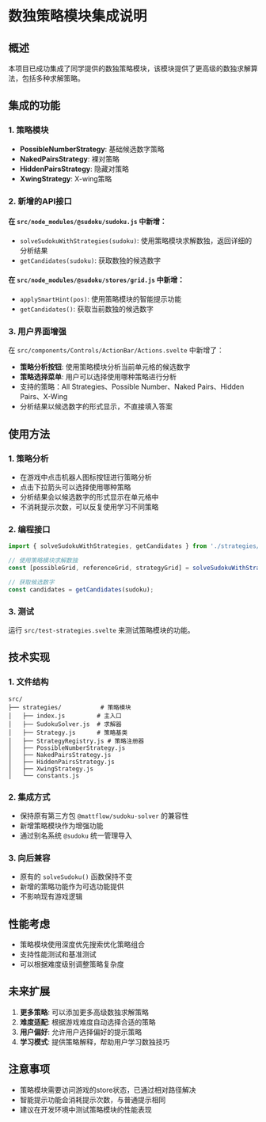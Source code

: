 # 数独策略模块集成说明

## 概述

本项目已成功集成了同学提供的数独策略模块，该模块提供了更高级的数独求解算法，包括多种求解策略。

## 集成的功能

### 1. 策略模块
- **PossibleNumberStrategy**: 基础候选数字策略
- **NakedPairsStrategy**: 裸对策略
- **HiddenPairsStrategy**: 隐藏对策略  
- **XwingStrategy**: X-wing策略

### 2. 新增的API接口

#### 在 `src/node_modules/@sudoku/sudoku.js` 中新增：
- `solveSudokuWithStrategies(sudoku)`: 使用策略模块求解数独，返回详细的分析结果
- `getCandidates(sudoku)`: 获取数独的候选数字

#### 在 `src/node_modules/@sudoku/stores/grid.js` 中新增：
- `applySmartHint(pos)`: 使用策略模块的智能提示功能
- `getCandidates()`: 获取当前数独的候选数字

### 3. 用户界面增强

在 `src/components/Controls/ActionBar/Actions.svelte` 中新增了：
- **策略分析按钮**: 使用策略模块分析当前单元格的候选数字
- **策略选择菜单**: 用户可以选择使用哪种策略进行分析
- 支持的策略：All Strategies、Possible Number、Naked Pairs、Hidden Pairs、X-Wing
- 分析结果以候选数字的形式显示，不直接填入答案

## 使用方法

### 1. 策略分析
- 在游戏中点击机器人图标按钮进行策略分析
- 点击下拉箭头可以选择使用哪种策略
- 分析结果会以候选数字的形式显示在单元格中
- 不消耗提示次数，可以反复使用学习不同策略

### 2. 编程接口
```javascript
import { solveSudokuWithStrategies, getCandidates } from './strategies/index.js';

// 使用策略模块求解数独
const [possibleGrid, referenceGrid, strategyGrid] = solveSudokuWithStrategies(sudoku);

// 获取候选数字
const candidates = getCandidates(sudoku);
```

### 3. 测试
运行 `src/test-strategies.svelte` 来测试策略模块的功能。

## 技术实现

### 1. 文件结构
```
src/
├── strategies/           # 策略模块
│   ├── index.js         # 主入口
│   ├── SudokuSolver.js  # 求解器
│   ├── Strategy.js      # 策略基类
│   ├── StrategyRegistry.js # 策略注册器
│   ├── PossibleNumberStrategy.js
│   ├── NakedPairsStrategy.js
│   ├── HiddenPairsStrategy.js
│   ├── XwingStrategy.js
│   └── constants.js
```

### 2. 集成方式
- 保持原有第三方包 `@mattflow/sudoku-solver` 的兼容性
- 新增策略模块作为增强功能
- 通过别名系统 `@sudoku` 统一管理导入

### 3. 向后兼容
- 原有的 `solveSudoku()` 函数保持不变
- 新增的策略功能作为可选功能提供
- 不影响现有游戏逻辑

## 性能考虑

- 策略模块使用深度优先搜索优化策略组合
- 支持性能测试和基准测试
- 可以根据难度级别调整策略复杂度

## 未来扩展

1. **更多策略**: 可以添加更多高级数独求解策略
2. **难度适配**: 根据游戏难度自动选择合适的策略
3. **用户偏好**: 允许用户选择偏好的提示策略
4. **学习模式**: 提供策略解释，帮助用户学习数独技巧

## 注意事项

- 策略模块需要访问游戏的store状态，已通过相对路径解决
- 智能提示功能会消耗提示次数，与普通提示相同
- 建议在开发环境中测试策略模块的性能表现 